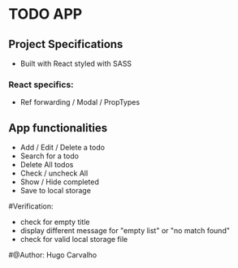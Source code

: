 # TODO APP 

## Project Specifications 
- Built with React styled with SASS
  
### React specifics: 
- Ref forwarding / Modal / PropTypes

## App functionalities 

- Add / Edit / Delete a todo
- Search for a todo 
- Delete All todos
- Check / uncheck All 
- Show / Hide completed
- Save to local storage

#Verification: 
- check for empty title
- display different message for "empty list" or "no match found"
- check for valid local storage file

#@Author: 
Hugo Carvalho

